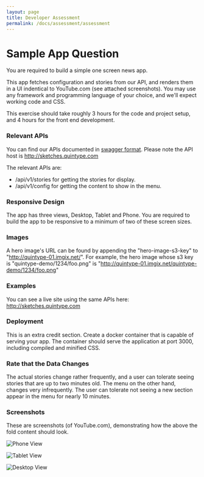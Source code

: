 ```yaml
---
layout: page
title: Developer Assessment
permalink: /docs/assessment/assessment
---
```

# Sample App Question

You are required to build a simple one screen news app.

This app fetches configuration and stories from our API, and renders them in a UI indentical to YouTube.com (see attached screenshots). You may use any framework and programming language of your choice, and we'll expect working code and CSS.

This exercise should take roughly 3 hours for the code and project setup, and 4 hours for the front end development.

### Relevant APIs

You can find our APIs documented in [swagger format](https://itsman.quintype.com/sketches-swagger.json). Please note the API host is http://sketches.quintype.com

The relevant APIs are:

* /api/v1/stories for getting the stories for display. 
* /api/v1/config for getting the content to show in the menu.

### Responsive Design

The app has three views, Desktop, Tablet and Phone. You are required to build the app to be responsive to a minimum of two of these screen sizes.

### Images

A hero image's URL can be found by appending the "hero-image-s3-key" to "http://quintype-01.imgix.net/". For example, the hero image whose s3 key is "quintype-demo/1234/foo.png" is "http://quintype-01.imgix.net/quintype-demo/1234/foo.png"

### Examples

You can see a live site using the same APIs here: http://sketches.quintype.com

### Deployment

This is an extra credit section. Create a docker container that is capable of serving your app. The container should serve the application at port 3000, including compiled and minified CSS.

### Rate that the Data Changes

The actual stories change rather frequently, and a user can tolerate seeing stories that are up to two minutes old. The menu on the other hand, changes very infrequently. The user can tolerate not seeing a new section appear in the menu for nearly 10 minutes.

### Screenshots

These are screenshots (of YouTube.com), demonstrating how the above the fold content should look.

![Phone View](./phone.png?raw=true "Phone View")

![Tablet View](./tablet.png?raw=true "Tablet View")

![Desktop View](./desktop.png?raw=true "Desktop View")
